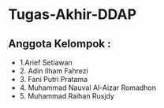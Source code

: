 # Tugas-Akhir-DDAP

<h2>Anggota Kelompok :</h2>
<ul>
<li>1.Arief Setiawan</li>
<li>2. Adin Ilham Fahrezi</li> 
<li>3. Fani Putri Pratama</li>
<li>4. Muhammad Nauval Al-Aizar Romadhon</li>
<li>5. Muhammad Raihan Rusjdy</li>
</ul>

